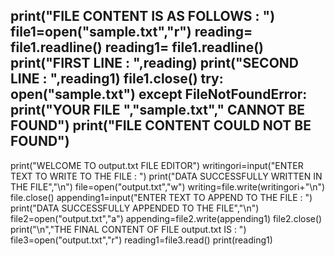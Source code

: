 print("FILE CONTENT IS AS FOLLOWS : ")
file1=open("sample.txt","r")
reading= file1.readline()
reading1= file1.readline()
print("FIRST LINE : ",reading)
print("SECOND LINE : ",reading1)
file1.close()
try:
    open("sample.txt")
except FileNotFoundError:
    print("YOUR FILE ","sample.txt"," CANNOT BE FOUND")
    print("FILE CONTENT COULD NOT BE FOUND")
-------------------------------------------------------------

print("WELCOME TO output.txt FILE EDITOR")
writingori=input("ENTER TEXT TO WRITE TO THE FILE : ")
print("DATA SUCCESSFULLY WRITTEN IN THE FILE","\n")
file=open("output.txt","w")
writing=file.write(writingori+"\n")
file.close()
appending1=input("ENTER TEXT TO APPEND TO THE FILE : ")
print("DATA SUCCESSFULLY APPENDED TO THE FILE","\n")
file2=open("output.txt","a")
appending=file2.write(appending1)
file2.close()
print("\n","THE FINAL CONTENT OF FILE output.txt IS : ")
file3=open("output.txt","r")
reading1=file3.read()
print(reading1)
